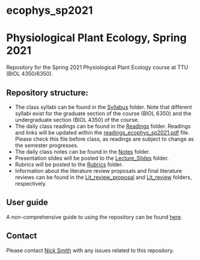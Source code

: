 # ecophys_sp2021
# Physiological Plant Ecology, Spring 2021
Repository for the Spring 2021 Physiological Plant 
Ecology course at TTU (BIOL 4350/6350).

## Repository structure:
* The class syllabi can be found in the [Syllabus](Syllabus) folder.
Note that different syllabi exist for the graduate section of the course (BIOL 6350)
and the undergraduate section (BIOL 4350) of the course.
* The daily class readings can be found in the [Readings](Readings) folder.
Readings and links will be updated within the
[readings_ecophys_sp2021.pdf](Readings/readings_ecophys_sp2021.pdf) file.
Please check this file before class, as readings are subject to change as the
semester progresses.
* The daily class notes can be found in the [Notes](Notes) folder.
* Presentation slides will be posted to the [Lecture_Slides](Lecture_Slides) folder.
* Rubrics will be posted to the [Rubrics](Rubrics) folder.
* Information about the literature review proposals and final literature reviews
can be found in the [Lit_review_proposal](Lit_review_proposal) and
[Lit_review](Lit_review) folders, respectively.

## User guide
A non-comprehensive guide to using the repository can be found [here](user_guide.md).

## Contact
Please contact [Nick Smith](mailto:nick.smith@ttu.edu) with any issues related 
to this repository.
